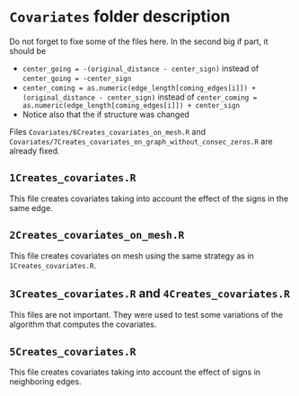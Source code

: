 # `Covariates` folder description

Do not forget to fixe some of the files here. In the second big if part, it should be

- `center_going = -(original_distance - center_sign)` instead of `center_going = -center_sign`
- `center_coming = as.numeric(edge_length[coming_edges[i]]) + (original_distance - center_sign)` instead of `center_coming = as.numeric(edge_length[coming_edges[i]]) + center_sign`
- Notice also that the if structure was changed

Files `Covariates/6Creates_covariates_on_mesh.R` and `Covariates/7Creates_covariates_on_graph_without_consec_zeros.R` are already fixed.


## `1Creates_covariates.R`

This file creates covariates taking into account the effect of the signs in the same edge.

## `2Creates_covariates_on_mesh.R` 

This file creates covariates on mesh using the same strategy as in `1Creates_covariates.R`.

## `3Creates_covariates.R` and `4Creates_covariates.R` 

This files are not important. They were used to test some variations of the algorithm that computes the covariates.

## `5Creates_covariates.R` 

This file creates covariates taking into account the effect of signs in neighboring edges.
